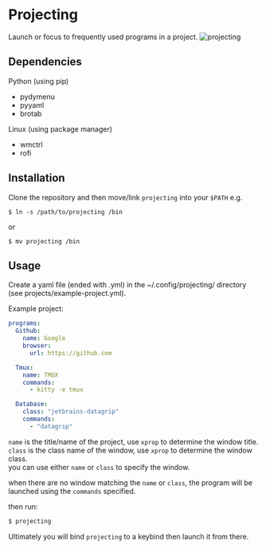 # Projecting

Launch or focus to frequently used programs in a project.
![projecting](https://user-images.githubusercontent.com/63556086/144819878-5f0a3200-aa80-44df-acd3-49d90f51ea6b.gif)

## Dependencies

Python (using pip)
* pydymenu
* pyyaml
* brotab

Linux (using package manager)
* wmctrl
* rofi

## Installation
Clone the repository and then move/link `projecting` into your `$PATH`
e.g.

```
$ ln -s /path/to/projecting /bin
```

or

```
$ mv projecting /bin
```

## Usage
Create a yaml file (ended with .yml) in the ~/.config/projecting/ directory (see projects/example-project.yml).

Example project:
```yaml
programs:
  Github:
    name: Google
    browser:
      url: https://github.com

  Tmux:
    name: TMUX
    commands:
      - kitty -e tmux

  Database:
    class: "jetbrains-datagrip"
    commands: 
      - "datagrip"
```

`name` is the title/name of the project, use `xprop` to determine the window title.  
`class` is the class name of the window, use `xprop` to determine the window class.  
you can use either `name` or `class` to specify the window.  

when there are no window matching the `name` or `class`, the program will be launched using the `commands` specified.

then run:
```bash
$ projecting
```

Ultimately you will bind `projecting` to a keybind then launch it from there.


